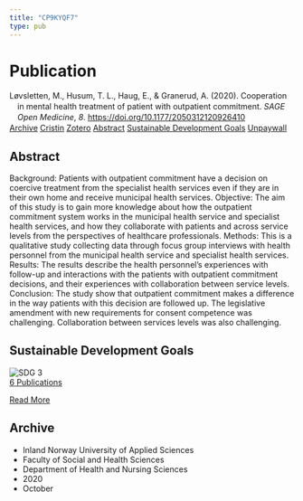 ```yaml
---
title: "CP9KYQF7"
type: pub
---
```

<h1>Publication</h1>
<article id="csl-bib-container-CP9KYQF7" class="csl-bib-container">
  <div class="csl-bib-body" style="line-height: 1.35; padding-left: 1em; text-indent:-1em;">
  <div class="csl-entry">L&#xF8;vsletten, M., Husum, T. L., Haug, E., &amp; Granerud, A. (2020). Cooperation in mental health treatment of patient with outpatient commitment. <i>SAGE Open Medicine</i>, <i>8</i>. <a href="https://doi.org/10.1177/2050312120926410">https://doi.org/10.1177/2050312120926410</a></div>
</div>
  <div class="csl-bib-buttons">
    <a href="#taxonomy-article-CP9KYQF7" class="csl-bib-button">Archive</a>
    <a href="https://app.cristin.no/results/show.jsf?id=1842531" alt="Cristin URL" class="csl-bib-button">Cristin</a>
    <a href="http://zotero.org/groups/5402882/items/CP9KYQF7" alt="Zotero URL" class="csl-bib-button">Zotero</a>
    <a href="#abstract-article-CP9KYQF7" class="csl-bib-button">Abstract</a>
    <a href="#sdg-article-CP9KYQF7" class="csl-bib-button">Sustainable Development Goals</a>
    <a href="https://doi.org/10.1177/2050312120926410" class="csl-bib-button">Unpaywall</a>
  </div>
  <div id="csl-bib-meta-container-CP9KYQF7"></div>
</article>
<div id="csl-bib-meta-CP9KYQF7" class="csl-bib-meta">
  <article id="abstract-article-CP9KYQF7" class="abstract-article">
    <h1>Abstract</h1>
    Background: Patients with outpatient commitment have a decision on coercive treatment from the specialist health services even if they are in their own home and receive municipal health services. Objective: The aim of this study is to gain more knowledge about how the outpatient commitment system works in the municipal health service and specialist health services, and how they collaborate with patients and across service levels from the perspectives of healthcare professionals. Methods: This is a qualitative study collecting data through focus group interviews with health personnel from the municipal health service and specialist health services. Results: The results describe the health personnel’s experiences with follow-up and interactions with the patients with outpatient commitment decisions, and their experiences with collaboration between service levels. Conclusion: The study show that outpatient commitment makes a difference in the way patients with this decision are followed up. The legislative amendment with new requirements for consent competence was challenging. Collaboration between services levels was also challenging.
  </article>
  <article id="sdg-article-CP9KYQF7" class="sdg-article">
    <h1>Sustainable Development Goals</h1>
    <div class="sdg-container"><div id="sdg3" class="sdg"> <img src="{{< params subfolder >}}images/sdg/sdg03_en.png" class="image" alt="SDG 3"> <div class="sdg-overlay"> <a href="{{< params subfolder >}}en/archive/?sdg=3#archive" class="sdg-publication-count"><span>6</span> Publications</a> <p><a href="https://sdgs.un.org/goals/goal3" class="sdg-read-more">Read More</a></p> </div> </div></div>
  </article>
  <article id="taxonomy-article-CP9KYQF7" class="taxonomy-article">
    <h1>Archive</h1>
    <ul>
      <li>Inland Norway University of Applied Sciences</li>
      <li>Faculty of Social and Health Sciences</li>
      <li>Department of Health and Nursing Sciences</li>
      <li>2020</li>
      <li>October</li>
    </ul>
  </article>
</div>
